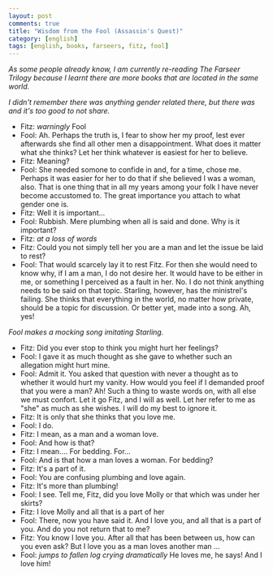 ```yaml
---
layout: post
comments: true
title: "Wisdom from the Fool (Assassin's Quest)"
category: [english]
tags: [english, books, farseers, fitz, fool]
---
```


*As some people already know, I am currently re-reading The Farseer Trilogy
 because I learnt there are more books that are located in the same world.*

*I didn't remember there was anything gender related there, but there was
 and it's too good to not share.*

* Fitz: *warningly* Fool
* Fool: Ah. Perhaps the truth is, I fear to show her my proof, lest ever
  afterwards she find all other men a disappointment. What does it matter
  what she thinks? Let her think whatever is easiest for her to believe.
* Fitz: Meaning?
* Fool: She needed somone to confide in and, for a time, chose me. Perhaps
  it was easier for her to do that if she believed I was a woman, also.
  That is one thing that in all my years among your folk I have never
  become accustomed to. The great importance you attach to what gender one
  is.
* Fitz: Well it is important...
* Fool: Rubbish. Mere plumbing when all is said and done. Why is it
  important?
* Fitz: *at a loss of words*
* Fitz: Could you not simply tell her you are a man and let the issue be
  laid to rest?
* Fool: That would scarcely lay it to rest Fitz. For then she would need
  to know why, if I am a man, I do not desire her. It would have to be
  either in me, or something I perceived as a fault in her. No. I do not
  think anything needs to be said on that topic. Starling, however, has
  the ministrel's failing. She thinks that everything in the world, no
  matter how private, should be a topic for discussion. Or better yet,
  made into a song. Ah, yes!

*Fool makes a mocking song imitating Starling.*

* Fitz: Did you ever stop to think you might hurt her feelings?
* Fool: I gave it as much thought as she gave to whether such an allegation
  might hurt mine.
* Fool: Admit it. You asked that question with never a thought as to
  whether it would hurt my vanity. How would you feel if I demanded proof
  that you were a man? Ah! Such a thing to waste words on, with all else
  we must confort. Let it go Fitz, and I will as well. Let her refer to me
  as "she" as much as she wishes. I will do my best to ignore it.
* Fitz: It is only that she thinks that you love me.
* Fool: I do.
* Fitz: I mean, as a man and a woman love.
* Fool: And how is that?
* Fitz: I mean.... For bedding. For...
* Fool: And is that how a man loves a woman. For bedding?
* Fitz: It's a part of it.
* Fool: You are confusing plumbing and love again.
* Fitz: It's more than plumbing!
* Fool: I see. Tell me, Fitz, did you love Molly or that which was under
  her skirts?
* Fitz: I love Molly and all that is a part of her
* Fool: There, now you have said it. And I love you, and all that is a
  part of you. And do you not return that to me?
* Fitz: You know I love you. After all that has been between us, how can
  you even ask? But I love you as a man loves another man ...
* Fool: *jumps to fallen log crying dramatically* He loves me, he says!
  And I love him!
